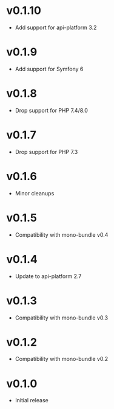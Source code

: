 # v0.1.10

* Add support for api-platform 3.2

# v0.1.9

* Add support for Symfony 6

# v0.1.8

* Drop support for PHP 7.4/8.0

# v0.1.7

* Drop support for PHP 7.3

# v0.1.6

* Minor cleanups

# v0.1.5

*  Compatibility with mono-bundle v0.4

# v0.1.4

* Update to api-platform 2.7

# v0.1.3

*  Compatibility with mono-bundle v0.3

# v0.1.2

*  Compatibility with mono-bundle v0.2

# v0.1.0

* Initial release
